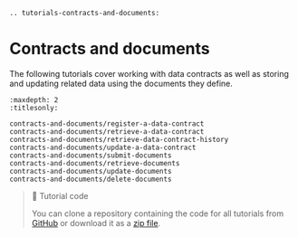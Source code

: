 ```{eval-rst}
.. tutorials-contracts-and-documents:
```

# Contracts and documents

The following tutorials cover working with data contracts as well as storing and updating related data using the documents they define.

```{toctree}
:maxdepth: 2
:titlesonly:

contracts-and-documents/register-a-data-contract
contracts-and-documents/retrieve-a-data-contract
contracts-and-documents/retrieve-data-contract-history
contracts-and-documents/update-a-data-contract
contracts-and-documents/submit-documents
contracts-and-documents/retrieve-documents
contracts-and-documents/update-documents
contracts-and-documents/delete-documents
```

> 📘 Tutorial code
>
> You can clone a repository containing the code for all tutorials from <a href="https://github.com/dashevo/platform-readme-tutorials#readme" target="_blank">GitHub</a> or download it as a [zip file](https://github.com/dashevo/platform-readme-tutorials/archive/refs/heads/main.zip).
